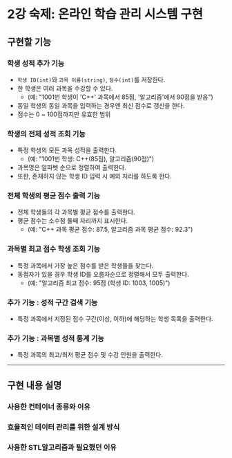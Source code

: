 # 2강 숙제: 온라인 학습 관리 시스템 구현

## 구현할 기능

### **학생 성적 추가 기능**
  - `학생 ID(int)`와 `과목 이름(string)`, `점수(int)`를 저장한다.
  - 한 학생은 여러 과목을 수강할 수 있다.
      - (예: "1001번 학생이 'C++' 과목에서 85점, '알고리즘'에서 90점을 받음")
  - 동일 학생의 동일 과목을 입력하는 경우엔 최신 점수로 갱신을 한다.
  - 점수는 0 ~ 100점까지만 유효한 범위
    
### **학생의 전체 성적 조회 기능**
  - 특정 학생의 모든 과목 성적을 출력한다.
      - (예: "1001번 학생: C++(85점), 알고리즘(90점)")
  - 과목명은 알파벳 순으로 정렬하여 출력한다.
  - 또한, 존재하지 않는 학생 ID 입력 시 예외 처리를 하도록 한다.

### **전체 학생의 평균 점수 출력 기능**

  - 전체 학생들의 각 과목별 평균 점수를 출력한다.
  - 평균 점수는 소수점 둘째 자리까지 표시한다.
      - (예: "C++ 과목 평균 점수: 87.5, 알고리즘 과목 평균 점수: 92.3")

### **과목별 최고 점수 학생 조회 기능**

  - 특정 과목에서 가장 높은 점수를 받은 학생들을 찾는다.
  - 동점자가 있을 경우 학생 ID를 오름차순으로 정렬해서 모두 출력한다.
      - (예: "알고리즘 최고 점수: 95점 (학생 ID: 1003, 1005)")
   
### **추가 기능 : 성적 구간 검색 기능**
  - 특정 과목에서 지정된 점수 구간(이상, 이하)에 해당하는 학생 목록을 출력한다.

### **추가 기능 : 과목별 성적 통계 기능**
  - 특정 과목의 최고/최저 평균 점수 및 수강 인원을 출력한다.

---
## 구현 내용 설명

### 사용한 컨테이너 종류와 이유



### 효율적인 데이터 관리를 위한 설계 방식



### 사용한 STL알고리즘과 필요했던 이유
















